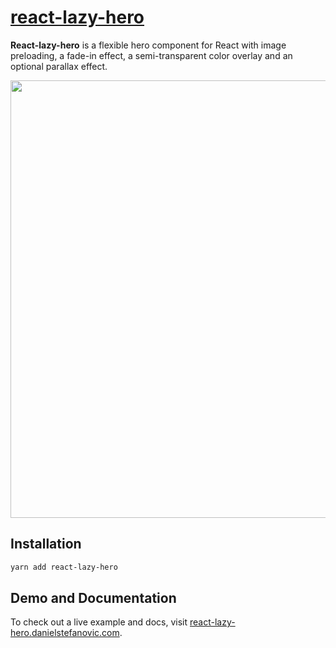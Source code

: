 # [react-lazy-hero](http://react-lazy-hero.danielstefanovic.com/)

**React-lazy-hero** is a flexible hero component for React with image preloading, a fade-in effect, a semi-transparent color overlay and an optional parallax effect.

<p align="center">
    <img src="media/screencast.gif" width="700" />
</p>


## Installation

```sh
yarn add react-lazy-hero
```


## Demo and Documentation

To check out a live example and docs, visit [react-lazy-hero.danielstefanovic.com](http://react-lazy-hero.danielstefanovic.com/).
